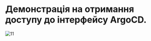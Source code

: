 # Демонстрація на отримання доступу до інтерфейсу ArgoCD.

![11](https://github.com/vsk44/AsciiArtify/assets/46781739/1e8178fb-cff6-456c-a0d7-6803830f4eba)
